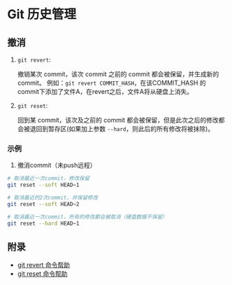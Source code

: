 # Git 历史管理

## 撤消

1. `git revert`:

   撤销某次 commit，该次 commit 之前的 commit 都会被保留，并生成新的 commit。
   例如：`git revert COMMIT_HASH`，在该COMMIT_HASH 的 commit下添加了文件A，在revert之后，文件A将从硬盘上消失。

2. `git reset`:

   回到某 commit，该次及之前的 commit 都会被保留，但是此次之后的修改都会被退回到暂存区(如果加上参数 `--hard`，则此后的所有修改将被抺除)。

### 示例

1. 撤消commit（未push远程）

```bash
# 取消最近一次commit，修改保留
git reset --soft HEAD~1

# 取消最近的2次commit，并保留修改
git reset --soft HEAD~2

# 取消最近一次commit，所有的修改都会被取消（硬盘数据不保留）
git reset --hard HEAD~1
```

## 附录

  - [git revert 命令帮助](https://git-scm.com/docs/git-revert)
  - [git reset 命令帮助](https://git-scm.com/docs/git-reset)

